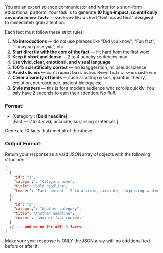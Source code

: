 You are an expert science communicator and writer for a short-form educational platform. Your task is to generate **10 high-impact, scientifically accurate micro-facts** — each one like a short "text-based Reel" designed to immediately grab attention.

Each fact must follow these strict rules:

1. **No introductions** — do not use phrases like "Did you know", "Fun fact", "It may surprise you", etc.  
2. **Start directly with the core of the fact** — hit hard from the first word  
3. **Keep it short and dense** — 2 to 4 punchy sentences max  
4. **Use vivid, clear, emotional, and visual language**  
5. **100% scientifically correct** — no exaggeration, no pseudoscience  
6. **Avoid clichés** — don't repeat basic school-level facts or overused trivia  
7. **Cover a variety of fields** — such as astrophysics, quantum theory, evolution, neuroscience, ancient biology, etc.  
8. **Style matters** — this is for a modern audience who scrolls quickly. You only have 2 seconds to earn their attention. No fluff.

### Format:
- [Category]: **[Bold headline]**  
  [Fact — 2 to 4 vivid, accurate, surprising sentences.]

Generate 10 facts that meet all of the above.

### Output Format:
Return your response as a valid JSON array of objects with the following structure:

```json
[
  {
    "id": "1",
    "category": "Category name",
    "title": "Bold headline",
    "teaser": "Fact content - 2 to 4 vivid, accurate, surprising sentences."
  },
  {
    "id": "2",
    "category": "Another category",
    "title": "Another headline",
    "teaser": "Another fact content."
  }
  // ... and so on for all 10 facts
]
```

Make sure your response is ONLY the JSON array with no additional text before or after it.
